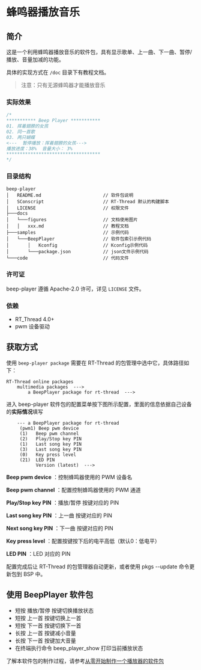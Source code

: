 # 蜂鸣器播放音乐

## 简介

这是一个利用蜂鸣器播放音乐的软件包，具有显示歌单、上一曲、下一曲、暂停/播放、音量加减的功能。

具体的实现方式在 `/doc` 目录下有教程文档。

> 注意：只有无源蜂鸣器才能播放音乐

### 实际效果

```c
/*
*********** Beep Player ***********
01. 挥着翅膀的女孩
02. 同一首歌
03. 两只蝴蝶
<---  暂停播放：挥着翅膀的女孩--->
播放进度：38%  音量大小： 3%
***********************************
*/
```

### 目录结构

```
beep-player
│   README.md                       // 软件包说明
│   SConscript                      // RT-Thread 默认的构建脚本
│   LICENSE                         // 权限文件
├───docs 
│   └───figures                     // 文档使用图片
│   │   xxx.md                      // 教程文档
├───samples                         // 示例代码
│   └───BeepPlayer                  // 软件包索引示例代码
│       │   Kconfig                 // Kconfig示例代码
│       └───package.json            // json文件示例代码
└───code                            // 代码文件
```

### 许可证

beep-player 遵循 Apache-2.0 许可，详见 `LICENSE` 文件。

### 依赖

- RT_Thread 4.0+
- pwm 设备驱动

## 获取方式

使用 `beep-player package` 需要在 RT-Thread 的包管理中选中它，具体路径如下：

```
RT-Thread online packages
    multimedia packages  --->
        a BeepPlayer package for rt-thread  --->
```

进入 beep-player 软件包的配置菜单按下图所示配置，里面的信息依据自己设备的**实际情况**填写

```
    --- a BeepPlayer package for rt-thread                           
     (pwm1) Beep pwm device                           
     (1)   Beep pwm channel                           
     (2)   Play/Stop key PIN                            
     (1)   Last song key PIN                           
     (3)   Last song key PIN                            
     (0)   Key press level                            
     (21)  LED PIN                                     
           Version (latest)  --->                           
```

**Beep pwm device** ：控制蜂鸣器使用的 PWM 设备名

**Beep pwm channel** ：配置控制蜂鸣器使用的 PWM 通道

**Play/Stop key PIN** ：播放/暂停 按键对应的 PIN

**Last song key PIN** ：上一曲 按键对应的 PIN

**Next song key PIN** ：下一曲 按键对应的 PIN

**Key press level** ：配置按键按下后的电平高低（默认0：低电平）

**LED PIN** ：LED 对应的 PIN

配置完成后让 RT-Thread 的包管理器自动更新，或者使用 pkgs --update 命令更新包到 BSP 中。

## 使用 BeepPlayer 软件包

- 短按 播放/暂停 按键切换播放状态
- 短按 上一首 按键切换上一首
- 短按 下一首 按键切换下一首
- 长按 上一首 按键减小音量
- 长按 下一首 按键加大音量
- 在终端执行命令 beep_player_show 打印当前播放状态

了解本软件包的制作过程，请参考[从零开始制作一个播放器的软件包](./doc/tutorial.md)